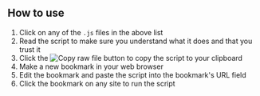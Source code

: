 ## How to use

1. Click on any of the `.js` files in the above list
2. Read the script to make sure you understand what it does and that you trust it
3. Click the ![Copy raw file](https://user-images.githubusercontent.com/6022168/223914872-f8a16c2b-b728-4fce-bd3c-cfc7556138ee.svg) button to copy the script to your clipboard
4. Make a new bookmark in your web browser
5. Edit the bookmark and paste the script into the bookmark's URL field
6. Click the bookmark on any site to run the script
